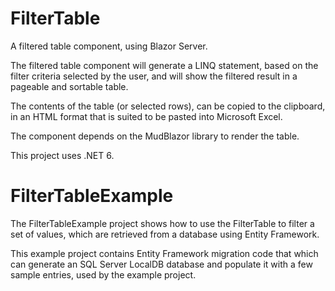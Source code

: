 # FilterTable
A filtered table component, using Blazor Server. 

The filtered table component will generate a LINQ statement, based on the filter criteria selected by the user, and will show the filtered result in a pageable and sortable table. 

The contents of the table (or selected rows), can be copied to the clipboard, in an HTML format that is suited to be pasted into Microsoft Excel.

The component depends on the MudBlazor library to render the table.

This project uses .NET 6.

# FilterTableExample
The FilterTableExample project shows how to use the FilterTable to filter a set of values, which are retrieved from a database using Entity Framework.

This example project contains Entity Framework migration code that which can generate an SQL Server LocalDB database and populate it with a few sample entries, used by the example project.
